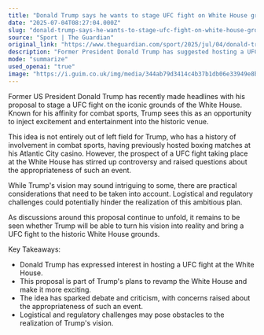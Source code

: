 ```yaml
---
title: "Donald Trump says he wants to stage UFC fight on White House grounds"
date: "2025-07-04T08:27:04.000Z"
slug: "donald-trump-says-he-wants-to-stage-ufc-fight-on-white-house-grounds"
source: "Sport | The Guardian"
original_link: "https://www.theguardian.com/sport/2025/jul/04/donald-trump-says-he-wants-to-stage-ufc-fight-on-white-house-grounds"
description: "Former President Donald Trump has suggested hosting a UFC fight at the White House to bring excitement to the historic venue. This idea aligns with Trump's history of involvement in combat sports, but has sparked controversy and raised concerns about appropriateness. However, logistical and regulatory challenges may present obstacles to turning this ambitious plan into reality. It remains to be seen whether Trump will be able to make his vision of a UFC fight at the White House a reality."
mode: "summarize"
used_openai: "true"
image: "https://i.guim.co.uk/img/media/344ab79d3414c4b37b1db06e33949e8b4ad42405/415_0_4617_3694/master/4617.jpg?width=1200&height=630&quality=85&auto=format&fit=crop&overlay-align=bottom%2Cleft&overlay-width=100p&overlay-base64=L2ltZy9zdGF0aWMvb3ZlcmxheXMvdGctZGVmYXVsdC5wbmc&enable=upscale&s=aa0271677bec3f72e5313b325046f45c"
---
```


Former US President Donald Trump has recently made headlines with his proposal to stage a UFC fight on the iconic grounds of the White House. Known for his affinity for combat sports, Trump sees this as an opportunity to inject excitement and entertainment into the historic venue.

This idea is not entirely out of left field for Trump, who has a history of involvement in combat sports, having previously hosted boxing matches at his Atlantic City casino. However, the prospect of a UFC fight taking place at the White House has stirred up controversy and raised questions about the appropriateness of such an event.

While Trump's vision may sound intriguing to some, there are practical considerations that need to be taken into account. Logistical and regulatory challenges could potentially hinder the realization of this ambitious plan.

As discussions around this proposal continue to unfold, it remains to be seen whether Trump will be able to turn his vision into reality and bring a UFC fight to the historic White House grounds.

Key Takeaways:
- Donald Trump has expressed interest in hosting a UFC fight at the White House.
- This proposal is part of Trump's plans to revamp the White House and make it more exciting.
- The idea has sparked debate and criticism, with concerns raised about the appropriateness of such an event.
- Logistical and regulatory challenges may pose obstacles to the realization of Trump's vision.